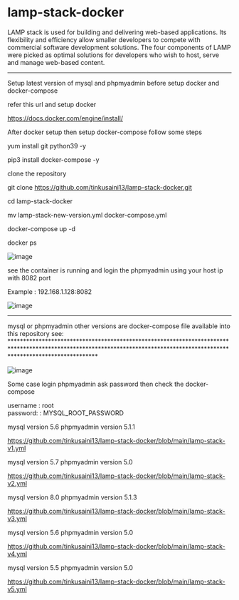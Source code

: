 # lamp-stack-docker
LAMP stack is used for building and delivering web-based applications. Its flexibility and efficiency allow smaller developers to compete with commercial software development solutions. The four components of LAMP were picked as optimal solutions for developers who wish to host, serve and manage web-based content.

********************************************************************************************************************************************************************************
Setup latest version of mysql and phpmyadmin before setup docker and docker-compose

refer this url and setup docker

https://docs.docker.com/engine/install/

After docker setup then setup docker-compose follow some steps

 yum install git  python39 -y
 
 pip3 install docker-compose -y


 clone the repository

 git clone https://github.com/tinkusaini13/lamp-stack-docker.git

 cd lamp-stack-docker
 
 mv lamp-stack-new-version.yml  docker-compose.yml
 
 docker-compose up -d
 
 docker ps
 
 
 ![image](https://user-images.githubusercontent.com/88707521/155124670-9005c987-ab92-4513-9aa5-ef66446b8cd3.png)


 
see the container is running and login the phpmyadmin using your host ip with 8082 port

Example : 192.168.1.128:8082


![image](https://user-images.githubusercontent.com/88707521/155125137-4402c0c4-d176-4a43-9cb9-4b58918b6660.png)



***************************************************************************************************************************************************************************
  mysql or phpmyadmin other versions are docker-compose file available into this repository see: ***************************************************************************************************************************************************************************
 
 ![image](https://user-images.githubusercontent.com/88707521/155122830-13919a3f-463c-48b1-8a20-d504aa306350.png)

Some case login phpmyadmin ask password then check the docker-compose 

username : root  
password: : MYSQL_ROOT_PASSWORD

mysql version 5.6  phpmyadmin version 5.1.1

 https://github.com/tinkusaini13/lamp-stack-docker/blob/main/lamp-stack-v1.yml
 
 
mysql version 5.7  phpmyadmin version 5.0

https://github.com/tinkusaini13/lamp-stack-docker/blob/main/lamp-stack-v2.yml


mysql version 8.0  phpmyadmin version 5.1.3

https://github.com/tinkusaini13/lamp-stack-docker/blob/main/lamp-stack-v3.yml

mysql version 5.6  phpmyadmin version 5.0

https://github.com/tinkusaini13/lamp-stack-docker/blob/main/lamp-stack-v4.yml


mysql version 5.5  phpmyadmin version 5.0

https://github.com/tinkusaini13/lamp-stack-docker/blob/main/lamp-stack-v5.yml


 
 





